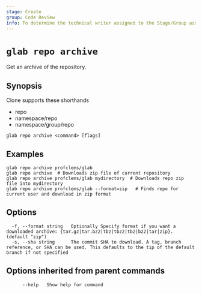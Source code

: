```yaml
---
stage: Create
group: Code Review
info: To determine the technical writer assigned to the Stage/Group associated with this page, see https://about.gitlab.com/handbook/product/ux/technical-writing/#assignments
---
```


<!--
This documentation is auto generated by a script.
Please do not edit this file directly, check cmd/gen-docs/docs.go.
-->

# `glab repo archive`

Get an archive of the repository.

## Synopsis

Clone supports these shorthands

- repo
- namespace/repo
- namespace/group/repo

```plaintext
glab repo archive <command> [flags]
```

## Examples

```plaintext
glab repo archive profclems/glab
glab repo archive  # Downloads zip file of current repository
glab repo archive profclems/glab mydirectory  # Downloads repo zip file into mydirectory
glab repo archive profclems/glab --format=zip   # Finds repo for current user and download in zip format

```

## Options

```plaintext
  -f, --format string   Optionally Specify format if you want a downloaded archive: {tar.gz|tar.bz2|tbz|tbz2|tb2|bz2|tar|zip}. (default "zip")
  -s, --sha string      The commit SHA to download. A tag, branch reference, or SHA can be used. This defaults to the tip of the default branch if not specified
```

## Options inherited from parent commands

```plaintext
      --help   Show help for command
```
